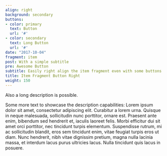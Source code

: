 ```yaml
---
align: right
background: secondary
buttons:
- color: primary
  text: Button
  url: '#'
- color: secondary
  text: Long Button
  url: '#'
date: "2017-10-04"
fragment: item
post: With a simple subtitle
pre: Awesome Button
subtitle: Easily right align the item fragment even with some buttons
title: Item Fragment Button Right
weight: 150
---
```


Also a long description is possible.

Some more text to showcase the description capabilities:
Lorem ipsum dolor sit amet, consectetur adipiscing elit.
Curabitur a lorem urna.
Quisque in neque malesuada, sollicitudin nunc porttitor, ornare est.
Praesent ante enim, bibendum sed hendrerit et, iaculis laoreet felis.
Morbi efficitur dui sit amet orci porttitor, nec tincidunt turpis elementum.
Suspendisse rutrum, mi ac sollicitudin blandit, eros sem tincidunt enim, vitae feugiat turpis eros ut diam.
Nunc hendrerit, nibh vitae dignissim pretium, magna nulla lacinia massa, et interdum lacus purus ultricies lacus.
Nulla tincidunt quis lacus in posuere.
